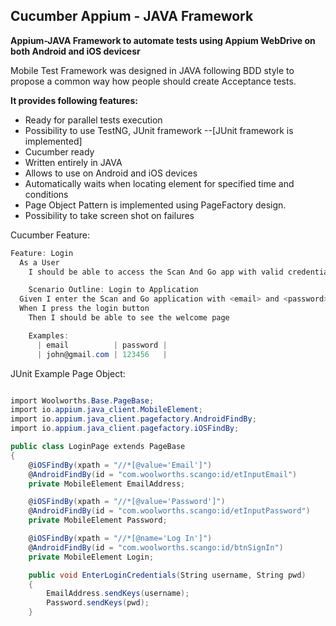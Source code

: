 ## Cucumber Appium - JAVA Framework

**Appium-JAVA Framework to automate tests using Appium WebDrive on both Android and iOS devicesr**

Mobile Test Framework was designed in JAVA following BDD style to propose a common way how people should create Acceptance tests.

**It provides following features:**
- Ready for parallel tests execution
- Possibility to use TestNG, JUnit framework --[JUnit framework is implemented]
- Cucumber ready
- Written entirely in JAVA
- Allows to use on Android and iOS devices
- Automatically waits when locating element for specified time and conditions
- Page Object Pattern is implemented using PageFactory design.
- Possibility to take screen shot on failures

Cucumber Feature:

```csharp
Feature: Login
  As a User
    I should be able to access the Scan And Go app with valid credentials

    Scenario Outline: Login to Application
  Given I enter the Scan and Go application with <email> and <password>
  When I press the login button
    Then I should be able to see the welcome page

    Examples:
      | email          | password |
      | john@gmail.com | 123456   |

```

JUnit Example Page Object:

```csharp

import Woolworths.Base.PageBase;
import io.appium.java_client.MobileElement;
import io.appium.java_client.pagefactory.AndroidFindBy;
import io.appium.java_client.pagefactory.iOSFindBy;

public class LoginPage extends PageBase
{
    @iOSFindBy(xpath = "//*[@value='Email']")
    @AndroidFindBy(id = "com.woolworths.scango:id/etInputEmail")
    private MobileElement EmailAddress;

    @iOSFindBy(xpath = "//*[@value='Password']")
    @AndroidFindBy(id = "com.woolworths.scango:id/etInputPassword")
    private MobileElement Password;

    @iOSFindBy(xpath = "//*[@name='Log In']")
    @AndroidFindBy(id = "com.woolworths.scango:id/btnSignIn")
    private MobileElement Login;

    public void EnterLoginCredentials(String username, String pwd)
    {
        EmailAddress.sendKeys(username);
        Password.sendKeys(pwd);
    }
```
